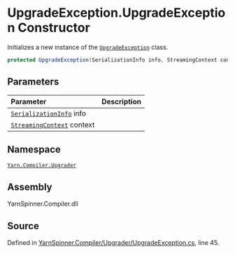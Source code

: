 # UpgradeException.UpgradeException Constructor

Initializes a new instance of the [`UpgradeException`](/api/csharp/yarn.compiler.upgrader/upgradeexception.md) class.


```csharp
protected UpgradeException(SerializationInfo info, StreamingContext context)
```

## Parameters
|Parameter|Description|
|:---|:---|
|[`SerializationInfo`](https://docs.microsoft.com/dotnet/api/System.Runtime.Serialization.SerializationInfo) info||
|[`StreamingContext`](https://docs.microsoft.com/dotnet/api/System.Runtime.Serialization.StreamingContext) context||


## Namespace
[`Yarn.Compiler.Upgrader`](/api/csharp/yarn.compiler.upgrader/README.md)

## Assembly
YarnSpinner.Compiler.dll

## Source
Defined in [YarnSpinner.Compiler/Upgrader/UpgradeException.cs](https://github.com/YarnSpinnerTool/YarnSpinner//blob/develop/YarnSpinner.Compiler/Upgrader/UpgradeException.cs#L45), line 45.
